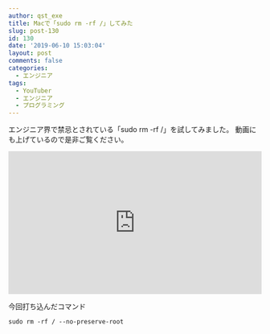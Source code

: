 ```yaml
---
author: qst_exe
title: Macで「sudo rm -rf /」してみた
slug: post-130
id: 130
date: '2019-06-10 15:03:04'
layout: post
comments: false
categories:
  - エンジニア
tags:
  - YouTuber
  - エンジニア
  - プログラミング
---
```


エンジニア界で禁忌とされている「sudo rm -rf /」を試してみました。 動画にも上げているので是非ご覧ください。 

<div style="left: 0; width: 100%; height: 0; position: relative; padding-bottom: 56.25%;"><iframe src="https://www.youtube.com/embed/fUGiqI0uMt4?rel=0" style="top: 0; left: 0; width: 100%; height: 100%; position: absolute; border: 0;" allowfullscreen scrolling="no" allow="accelerometer; clipboard-write; encrypted-media; gyroscope; picture-in-picture;"></iframe></div>

今回打ち込んだコマンド

    sudo rm -rf / --no-preserve-root
